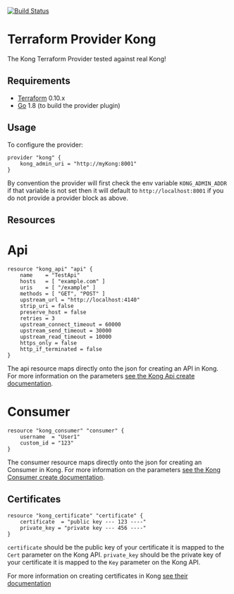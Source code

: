 [![Build Status](https://travis-ci.org/kevholditch/terraform-provider-kong.svg?branch=master)](https://travis-ci.org/kevholditch/terraform-provider-kong)

Terraform Provider Kong
=======================
The Kong Terraform Provider tested against real Kong!

Requirements
------------

-	[Terraform](https://www.terraform.io/downloads.html) 0.10.x
-	[Go](https://golang.org/doc/install) 1.8 (to build the provider plugin)

Usage
-----

To configure the provider:
```hcl
provider "kong" {
    kong_admin_uri = "http://myKong:8001"
}
```

By convention the provider will first check the env variable `KONG_ADMIN_ADDR` if that variable is not set then it will default to `http://localhost:8001` if
you do not provide a provider block as above.

## Resources

# Api
```hcl
resource "kong_api" "api" {
    name 	= "TestApi"
    hosts   = [ "example.com" ]
    uris 	= [ "/example" ]
    methods = [ "GET", "POST" ]
    upstream_url = "http://localhost:4140"
    strip_uri = false
    preserve_host = false
    retries = 3
    upstream_connect_timeout = 60000
    upstream_send_timeout = 30000
    upstream_read_timeout = 10000
    https_only = false
    http_if_terminated = false
}
```
The api resource maps directly onto the json for creating an API in Kong.  For more information on the parameters [see the Kong Api create documentation](https://getkong.org/docs/0.11.x/admin-api/#api-object).

# Consumer
```hcl
resource "kong_consumer" "consumer" {
	username  = "User1"
	custom_id = "123"
}
```

The consumer resource maps directly onto the json for creating an Consumer in Kong.  For more information on the parameters [see the Kong Consumer create documentation](https://getkong.org/docs/0.11.x/admin-api/#consumer-object).

## Certificates
```hcl
resource "kong_certificate" "certificate" {
	certificate  = "public key --- 123 ----"
	private_key = "private key --- 456 ----"
}
```

`certificate` should be the public key of your certificate it is mapped to the `Cert` parameter on the Kong API.
`private_key` should be the private key of your certificate it is mapped to the `Key` parameter on the Kong API.

For more information on creating certificates in Kong [see their documentation](https://getkong.org/docs/0.11.x/admin-api/#certificate-object)